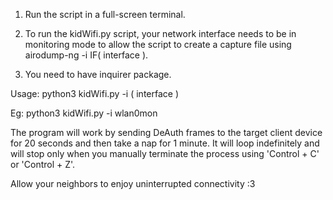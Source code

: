 1. Run the script in a full-screen terminal.

2. To run the kidWifi.py script, your network interface needs to be in monitoring mode to allow the script to create a capture file using airodump-ng -i IF( interface ).

3. You need to have inquirer package.



Usage: python3 kidWifi.py -i ( interface )

Eg: python3 kidWifi.py -i wlan0mon



The program will work by sending DeAuth frames to the target client device for 20 seconds and then take a nap for 1 minute. It will loop indefinitely and will stop only when you manually terminate the process using 'Control + C' or 'Control + Z'.



Allow your neighbors to enjoy uninterrupted connectivity :3
